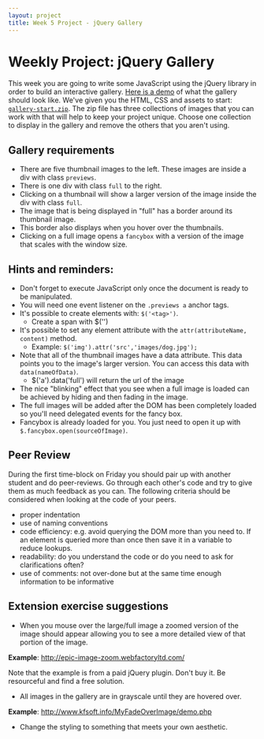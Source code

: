 ```yaml
---
layout: project
title: Week 5 Project - jQuery Gallery
---
```


# Weekly Project: jQuery Gallery

This week you are going to write some JavaScript using the jQuery library in order to build an interactive gallery. [Here is a demo](gallery-demo/index.html) of what the gallery should look like. We've given you the HTML, CSS and assets to start:  [`gallery-start.zip`](gallery-start.zip). The zip file has three collections of images that you can work with that will help to keep your project unique. Choose one collection to display in the gallery and remove the others that you aren't using.

## Gallery requirements

- There are five thumbnail images to the left. These images are inside a div with class `previews`.
- There is one div with class `full` to the right.
- Clicking on a thumbnail will show a larger version of the image inside the div with class `full`.
- The image that is being displayed in "full" has a border around its thumbnail image.
- This border also displays when you hover over the thumbnails.
- Clicking on a full image opens a `fancybox` with a version of the image that scales with the window size.


## Hints and reminders:

* Don't forget to execute JavaScript only once the document is ready to be manipulated.
* You will need one event listener on the `.previews a` anchor tags.
* It's possible to create elements with: `$('<tag>')`.
	* Create a span with $('<span>')
* It's possible to set any element attribute with the `attr(attributeName, content)` method.
	* 	Example: `$('img').attr('src','images/dog.jpg');`
* Note that all of the thumbnail images have a data attribute. This data points you to the image's larger version. You can access this data with `data(nameOfData)`.
	* $('a').data('full') will return the url of the image
* The nice "blinking" effect that you see when a full image is loaded can be achieved by hiding and then fading in the image.
* The full images will be added after the DOM has been completely loaded so you'll need delegated events for the fancy box.
* Fancybox is already loaded for you. You just need to open it up with `$.fancybox.open(sourceOfImage)`.

## Peer Review

During the first time-block on Friday you should pair up with another student and do peer-reviews. Go through each other's code and try to give them as much feedback as you can. The following criteria should be considered when looking at the code of your peers.

- proper indentation
- use of naming conventions
- code efficiency: e.g. avoid querying the DOM more than you need to. If an element is queried more than once then save it in a variable to reduce lookups.
- readability: do you understand the code or do you need to ask for clarifications often?
- use of comments: not over-done but at the same time enough information to be informative

## Extension exercise suggestions

- When you mouse over the large/full image a zoomed version of the image should appear allowing you to see a more detailed view of that portion of the image.

**Example**: http://epic-image-zoom.webfactoryltd.com/

Note that the example is from a paid jQuery plugin. Don't buy it. Be resourceful and find a free solution.

- All images in the gallery are in grayscale until they are hovered over.

**Example**: http://www.kfsoft.info/MyFadeOverImage/demo.php

- Change the styling to something that meets your own aesthetic.